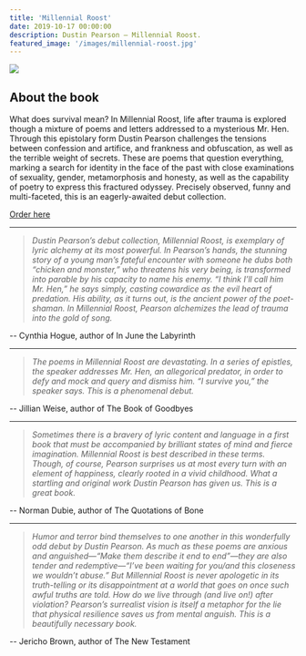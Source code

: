 ```yaml
---
title: 'Millennial Roost'
date: 2019-10-17 00:00:00
description: Dustin Pearson — Millennial Roost.
featured_image: '/images/millennial-roost.jpg'
---
```


![]({{site.baseurl}}/images/millennial-roost-small.jpg)

## About the book

What does survival mean? In Millennial Roost, life after trauma is explored though a mixture of poems and letters addressed to a mysterious Mr. Hen. Through this epistolary form Dustin Pearson challenges the tensions between confession and artifice, and frankness and obfuscation, as well as the terrible weight of secrets. These are poems that question everything, marking a search for identity in the face of the past with close examinations of sexuality, gender, metamorphosis and honesty, as well as the capability of poetry to express this fractured odyssey. Precisely observed, funny and multi-faceted, this is an eagerly-awaited debut collection.

<a href="https://www.crpress.org/shop/millennial-roost/" class="button button--large">Order here</a>

____________________________________________________________________________

> *Dustin Pearson’s debut collection, Millennial Roost, is exemplary of lyric alchemy at its most powerful. In Pearson’s hands, the stunning story of a young man’s fateful encounter with someone he dubs both “chicken and monster,” who threatens his very being, is transformed into parable by his capacity to name his enemy. “I think I’ll call him Mr. Hen,” he says simply, casting cowardice as the evil heart of predation. His ability, as it turns out, is the ancient power of the poet-shaman. In Millennial Roost, Pearson alchemizes the lead of trauma into the gold of song.*

-- Cynthia Hogue, author of In June the Labyrinth

---

> *The poems in Millennial Roost are devastating. In a series of epistles, the speaker addresses Mr. Hen, an allegorical predator, in order to defy and mock and query and dismiss him. “I survive you,” the speaker says. This is a phenomenal debut.*

-- Jillian Weise, author of The Book of Goodbyes

---

> *Sometimes there is a bravery of lyric content and language in a first book that must be accompanied by brilliant states of mind and fierce imagination. Millennial Roost is best described in these terms. Though, of course, Pearson surprises us at most every turn with an element of happiness, clearly rooted in a vivid childhood. What a startling and original work Dustin Pearson has given us. This is a great book.*                                                           

-- Norman Dubie, author of The Quotations of Bone

---

> *Humor and terror bind themselves to one another in this wonderfully odd debut by Dustin Pearson. As much as these poems are anxious and anguished—“Make them describe it end to end”—they are also tender and redemptive—“I’ve been waiting for you/and this closeness we wouldn’t abuse.”  But Millennial Roost is never apologetic in its truth-telling or its disappointment at a world that goes on once such awful truths are told. How do we live through (and live on!) after violation? Pearson’s surrealist vision is itself a metaphor for the lie that physical resilience saves us from mental anguish. This is a beautifully necessary book.*

-- Jericho Brown, author of The New Testament
